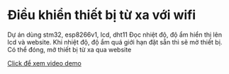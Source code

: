# Điều khiển thiết bị từ xa với wifi
Dự án dùng stm32, esp8266v1, lcd, dht11
Đọc nhiệt độ, độ ẩm hiển thị lên lcd và website. Khi nhiệt độ, độ ẩm quá giới hạn đặt sẵn thì sẽ mở thiết bị. Có thể đóng, mở thiết bị từ xa qua website

[Click để xem video demo](https://drive.google.com/file/d/1H-_7NGWCty52v4oEqW1o9aYs5-2b4R5O/view?usp=sharing)
